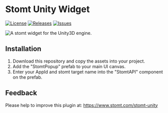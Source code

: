 # Stomt Unity Widget

[![License](https://img.shields.io/github/license/stomt/unity.svg)](http://opensource.org/licenses/MIT)
[![Releases](https://img.shields.io/github/release/stomt/unity.svg)](https://github.com/stomt/unity)
[![Issues](https://img.shields.io/github/issues/stomt/unity.svg)](https://github.com/stomt/unity/issues)

![A stomt widget for the Unity3D engine.](http://i.imgur.com/LzUt8j1.png "A widget for the Unity3d engine.")



## Installation

1. Download this repository and copy the assets into your project.
2. Add the "StomtPopup" prefab to your main UI canvas.
3. Enter your AppId and stomt target name into the "StomtAPI" component on the prefab.


## Feedback

Please help to improve this plugin at: https://www.stomt.com/stomt-unity 
